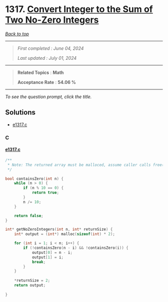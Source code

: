 # 1317. [Convert Integer to the Sum of Two No-Zero Integers](<https://leetcode.com/problems/convert-integer-to-the-sum-of-two-no-zero-integers>)

*[Back to top](<../README.md>)*

------

> *First completed : June 04, 2024*
>
> *Last updated : July 01, 2024*


------

> **Related Topics** : **Math**
>
> **Acceptance Rate** : **54.06 %**


------

*To see the question prompt, click the title.*

## Solutions

- [e1317.c](<../my-submissions/e1317.c>)
### C
#### [e1317.c](<../my-submissions/e1317.c>)
```C
/**
 * Note: The returned array must be malloced, assume caller calls free().
 */

bool containsZero(int n) {
    while (n > 0) {
        if (n % 10 == 0) {
            return true;
        }
        n /= 10;
    }

    return false;
}

int* getNoZeroIntegers(int n, int* returnSize) {
    int* output = (int*) malloc(sizeof(int) * 2);

    for (int i = 1; i < n; i++) {
        if (!containsZero(n - i) && !containsZero(i)) {
            output[0] = n - i;
            output[1] = i;
            break; 
        }
    }
    
    *returnSize = 2;
    return output;
    
}
```


